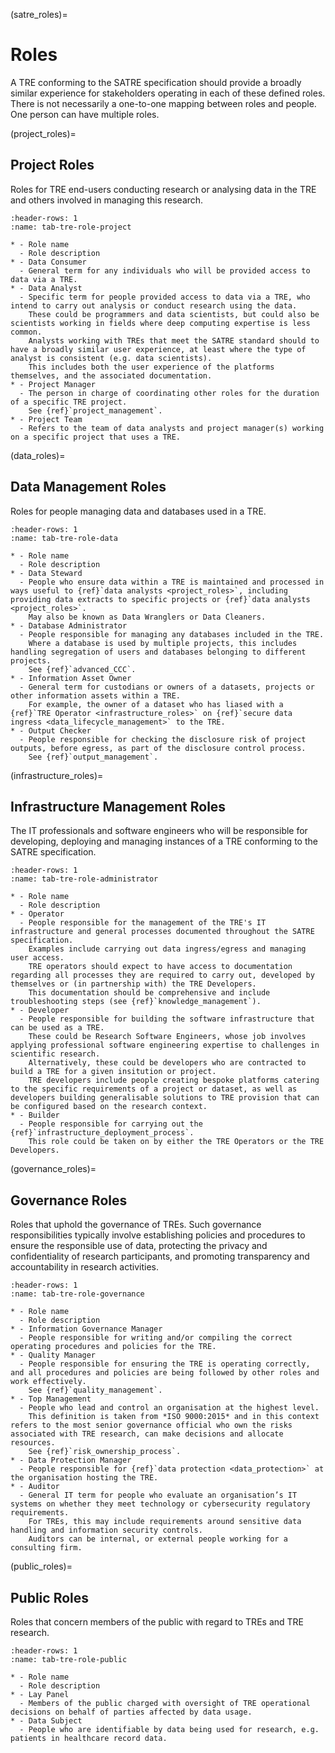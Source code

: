 (satre_roles)=

# Roles

A TRE conforming to the SATRE specification should provide a broadly similar experience for stakeholders operating in each of these defined roles.
There is not necessarily a one-to-one mapping between roles and people.
One person can have multiple roles.

(project_roles)=

## Project Roles

Roles for TRE end-users conducting research or analysing data in the TRE and others involved in managing this research.

```{list-table}
:header-rows: 1
:name: tab-tre-role-project

* - Role name
  - Role description
* - Data Consumer
  - General term for any individuals who will be provided access to data via a TRE.
* - Data Analyst
  - Specific term for people provided access to data via a TRE, who intend to carry out analysis or conduct research using the data.
    These could be programmers and data scientists, but could also be scientists working in fields where deep computing expertise is less common.
    Analysts working with TREs that meet the SATRE standard should to have a broadly similar user experience, at least where the type of analyst is consistent (e.g. data scientists).
    This includes both the user experience of the platforms themselves, and the associated documentation.
* - Project Manager
  - The person in charge of coordinating other roles for the duration of a specific TRE project.
    See {ref}`project_management`.
* - Project Team
  - Refers to the team of data analysts and project manager(s) working on a specific project that uses a TRE.

```

(data_roles)=

## Data Management Roles

Roles for people managing data and databases used in a TRE.

```{list-table}
:header-rows: 1
:name: tab-tre-role-data

* - Role name
  - Role description
* - Data Steward
  - People who ensure data within a TRE is maintained and processed in ways useful to {ref}`data analysts <project_roles>`, including providing data extracts to specific projects or {ref}`data analysts <project_roles>`.
    May also be known as Data Wranglers or Data Cleaners.
* - Database Administrator
  - People responsible for managing any databases included in the TRE.
    Where a database is used by multiple projects, this includes handling segregation of users and databases belonging to different projects.
    See {ref}`advanced_CCC`.
* - Information Asset Owner
  - General term for custodians or owners of a datasets, projects or other information assets within a TRE.
    For example, the owner of a dataset who has liased with a {ref}`TRE Operator <infrastructure_roles>` on {ref}`secure data ingress <data_lifecycle_management>` to the TRE.
* - Output Checker
  - People responsible for checking the disclosure risk of project outputs, before egress, as part of the disclosure control process.
    See {ref}`output_management`.
```

(infrastructure_roles)=

## Infrastructure Management Roles

The IT professionals and software engineers who will be responsible for developing, deploying and managing instances of a TRE conforming to the SATRE specification.

```{list-table}
:header-rows: 1
:name: tab-tre-role-administrator

* - Role name
  - Role description
* - Operator
  - People responsible for the management of the TRE's IT infrastructure and general processes documented throughout the SATRE specification.
    Examples include carrying out data ingress/egress and managing user access.
    TRE operators should expect to have access to documentation regarding all processes they are required to carry out, developed by themselves or (in partnership with) the TRE Developers.
    This documentation should be comprehensive and include troubleshooting steps (see {ref}`knowledge_management`).
* - Developer
  - People responsible for building the software infrastructure that can be used as a TRE.
    These could be Research Software Engineers, whose job involves applying professional software engineering expertise to challenges in scientific research.
    Alternatively, these could be developers who are contracted to build a TRE for a given insitution or project.
    TRE developers include people creating bespoke platforms catering to the specific requirements of a project or dataset, as well as developers building generalisable solutions to TRE provision that can be configured based on the research context.
* - Builder
  - People responsible for carrying out the {ref}`infrastructure_deployment_process`.
    This role could be taken on by either the TRE Operators or the TRE Developers.
```

(governance_roles)=

## Governance Roles

Roles that uphold the governance of TREs.
Such governance responsibilities typically involve establishing policies and procedures to ensure the responsible use of data, protecting the privacy and confidentiality of research participants, and promoting transparency and accountability in research activities.

```{list-table}
:header-rows: 1
:name: tab-tre-role-governance

* - Role name
  - Role description
* - Information Governance Manager
  - People responsible for writing and/or compiling the correct operating procedures and policies for the TRE.
* - Quality Manager
  - People responsible for ensuring the TRE is operating correctly, and all procedures and policies are being followed by other roles and work effectively.
    See {ref}`quality_management`.
* - Top Management
  - People who lead and control an organisation at the highest level.
    This definition is taken from *ISO 9000:2015* and in this context refers to the most senior governance official who own the risks associated with TRE research, can make decisions and allocate resources.
    See {ref}`risk_ownership_process`.
* - Data Protection Manager
  - People responsible for {ref}`data protection <data_protection>` at the organisation hosting the TRE.
* - Auditor
  - General IT term for people who evaluate an organisation’s IT systems on whether they meet technology or cybersecurity regulatory requirements.
    For TREs, this may include requirements around sensitive data handling and information security controls.
    Auditors can be internal, or external people working for a consulting firm.

```

(public_roles)=

## Public Roles

Roles that concern members of the public with regard to TREs and TRE research.

```{list-table}
:header-rows: 1
:name: tab-tre-role-public

* - Role name
  - Role description
* - Lay Panel
  - Members of the public charged with oversight of TRE operational decisions on behalf of parties affected by data usage.
* - Data Subject
  - People who are identifiable by data being used for research, e.g. patients in healthcare record data.
```
